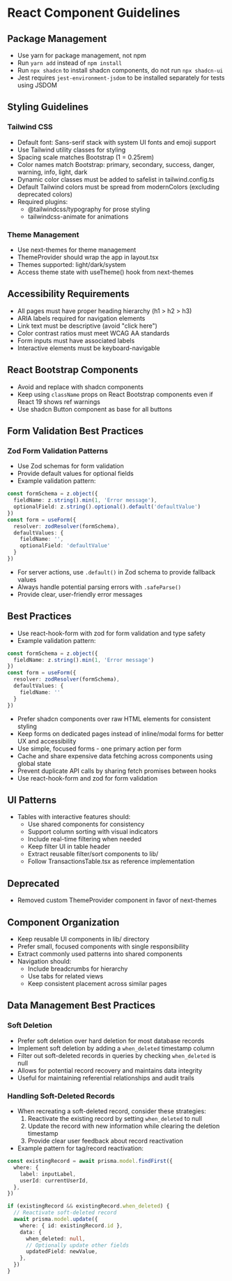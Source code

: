 # React Component Guidelines

## Package Management

- Use yarn for package management, not npm
- Run `yarn add` instead of `npm install`
- Run `npx shadcn` to install shadcn components, do not run `npx shadcn-ui`
- Jest requires `jest-environment-jsdom` to be installed separately for tests using JSDOM

## Styling Guidelines

### Tailwind CSS
- Default font: Sans-serif stack with system UI fonts and emoji support
- Use Tailwind utility classes for styling
- Spacing scale matches Bootstrap (1 = 0.25rem)
- Color names match Bootstrap: primary, secondary, success, danger, warning, info, light, dark
- Dynamic color classes must be added to safelist in tailwind.config.ts
- Default Tailwind colors must be spread from modernColors (excluding deprecated colors)
- Required plugins:
  - @tailwindcss/typography for prose styling
  - tailwindcss-animate for animations

### Theme Management

- Use next-themes for theme management
- ThemeProvider should wrap the app in layout.tsx
- Themes supported: light/dark/system
- Access theme state with useTheme() hook from next-themes

## Accessibility Requirements

- All pages must have proper heading hierarchy (h1 > h2 > h3)
- ARIA labels required for navigation elements
- Link text must be descriptive (avoid "click here")
- Color contrast ratios must meet WCAG AA standards
- Form inputs must have associated labels
- Interactive elements must be keyboard-navigable

## React Bootstrap Components

- Avoid and replace with shadcn components
- Keep using `className` props on React Bootstrap components even if React 19 shows ref warnings
- Use shadcn Button component as base for all buttons

## Form Validation Best Practices

### Zod Form Validation Patterns
- Use Zod schemas for form validation
- Provide default values for optional fields
- Example validation pattern:
```ts
const formSchema = z.object({
  fieldName: z.string().min(1, 'Error message'),
  optionalField: z.string().optional().default('defaultValue')
})
const form = useForm({
  resolver: zodResolver(formSchema),
  defaultValues: {
    fieldName: '',
    optionalField: 'defaultValue'
  }
})
```

- For server actions, use `.default()` in Zod schema to provide fallback values
- Always handle potential parsing errors with `.safeParse()`
- Provide clear, user-friendly error messages

## Best Practices

- Use react-hook-form with zod for form validation and type safety
- Example validation pattern:
```ts
const formSchema = z.object({
  fieldName: z.string().min(1, 'Error message')
})
const form = useForm({
  resolver: zodResolver(formSchema),
  defaultValues: {
    fieldName: ''
  }
})
```
- Prefer shadcn components over raw HTML elements for consistent styling
- Keep forms on dedicated pages instead of inline/modal forms for better UX and accessibility
- Use simple, focused forms - one primary action per form
- Cache and share expensive data fetching across components using global state
- Prevent duplicate API calls by sharing fetch promises between hooks
- Use react-hook-form and zod for form validation

## UI Patterns

- Tables with interactive features should:
  - Use shared components for consistency
  - Support column sorting with visual indicators
  - Include real-time filtering when needed
  - Keep filter UI in table header
  - Extract reusable filter/sort components to lib/
  - Follow TransactionsTable.tsx as reference implementation

## Deprecated

- Removed custom ThemeProvider component in favor of next-themes

## Component Organization

- Keep reusable UI components in lib/ directory
- Prefer small, focused components with single responsibility
- Extract commonly used patterns into shared components
- Navigation should:
  - Include breadcrumbs for hierarchy
  - Use tabs for related views
  - Keep consistent placement across similar pages

## Data Management Best Practices

### Soft Deletion
- Prefer soft deletion over hard deletion for most database records
- Implement soft deletion by adding a `when_deleted` timestamp column
- Filter out soft-deleted records in queries by checking `when_deleted` is null
- Allows for potential record recovery and maintains data integrity
- Useful for maintaining referential relationships and audit trails

### Handling Soft-Deleted Records
- When recreating a soft-deleted record, consider these strategies:
  1. Reactivate the existing record by setting `when_deleted` to null
  2. Update the record with new information while clearing the deletion timestamp
  3. Provide clear user feedback about record reactivation
- Example pattern for tag/record reactivation:
```typescript
const existingRecord = await prisma.model.findFirst({
  where: {
    label: inputLabel,
    userId: currentUserId,
  },
})

if (existingRecord && existingRecord.when_deleted) {
  // Reactivate soft-deleted record
  await prisma.model.update({
    where: { id: existingRecord.id },
    data: {
      when_deleted: null,
      // Optionally update other fields
      updatedField: newValue,
    },
  })
}
```
